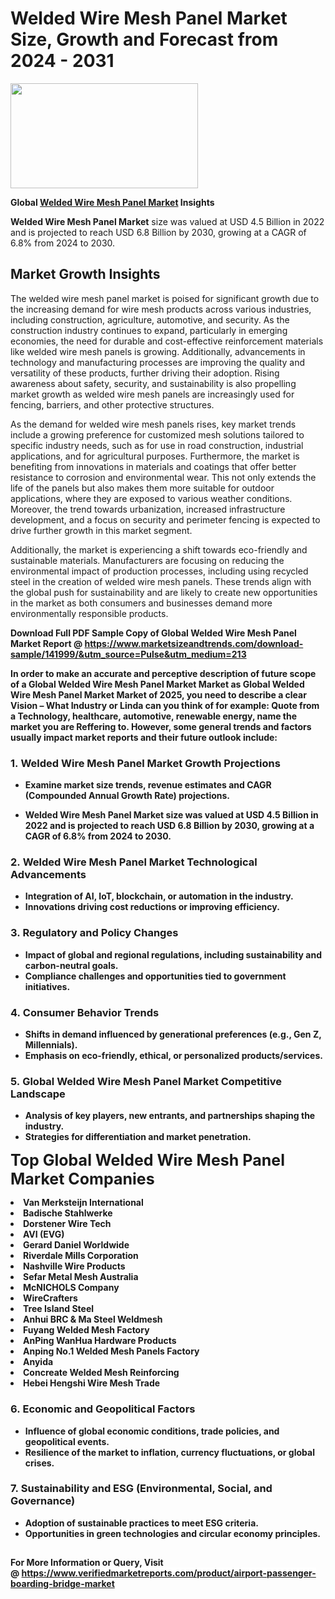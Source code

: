 <H1>Welded Wire Mesh Panel Market Size, Growth and Forecast from 2024 - 2031</H1><img class="aligncenter size-medium wp-image-584254" src="https://thirdeyenews.in/wp-content/uploads/2024/09/Global-Market-Research-300x168.jpeg" alt="" width="300" height="168" /><p><strong>Global&nbsp;<a href="https://www.marketsizeandtrends.com/download-sample/141999/&amp;utm_source=Pulse&amp;utm_medium=213">Welded Wire Mesh Panel Market</a> Insights</strong></p><p><strong>Welded Wire Mesh Panel Market</strong> size was valued at USD 4.5 Billion in 2022 and is projected to reach USD 6.8 Billion by 2030, growing at a CAGR of 6.8% from 2024 to 2030.</p><p><h2>Market Growth Insights</h2> <p>The welded wire mesh panel market is poised for significant growth due to the increasing demand for wire mesh products across various industries, including construction, agriculture, automotive, and security. As the construction industry continues to expand, particularly in emerging economies, the need for durable and cost-effective reinforcement materials like welded wire mesh panels is growing. Additionally, advancements in technology and manufacturing processes are improving the quality and versatility of these products, further driving their adoption. Rising awareness about safety, security, and sustainability is also propelling market growth as welded wire mesh panels are increasingly used for fencing, barriers, and other protective structures.</p> <p><strong></strong></p> <p>As the demand for welded wire mesh panels rises, key market trends include a growing preference for customized mesh solutions tailored to specific industry needs, such as for use in road construction, industrial applications, and for agricultural purposes. Furthermore, the market is benefiting from innovations in materials and coatings that offer better resistance to corrosion and environmental wear. This not only extends the life of the panels but also makes them more suitable for outdoor applications, where they are exposed to various weather conditions. Moreover, the trend towards urbanization, increased infrastructure development, and a focus on security and perimeter fencing is expected to drive further growth in this market segment.</p> <p>Additionally, the market is experiencing a shift towards eco-friendly and sustainable materials. Manufacturers are focusing on reducing the environmental impact of production processes, including using recycled steel in the creation of welded wire mesh panels. These trends align with the global push for sustainability and are likely to create new opportunities in the market as both consumers and businesses demand more environmentally responsible products.</p> <p><strong></p><p><span class=""><strong>Download Full PDF Sample Copy of Global Welded Wire Mesh Panel Market Report</strong> @ <a href="https://www.marketsizeandtrends.com/download-sample/141999/&amp;utm_source=Pulse&amp;utm_medium=213" target="_blank">https://www.marketsizeandtrends.com/download-sample/141999/&amp;utm_source=Pulse&amp;utm_medium=213</a></span></p><p>In order to make an accurate and perceptive description of future scope of a Global&nbsp;Welded Wire Mesh Panel Market Market as Global&nbsp;Welded Wire Mesh Panel Market Market of 2025, you need to describe a clear Vision &ndash; What Industry or Linda can you think of for example: Quote from a Technology, healthcare, automotive, renewable energy, name the market you are Reffering to. However, some general trends and factors usually impact market reports and their future outlook include:</p><h3>1.&nbsp;<strong>Welded Wire Mesh Panel Market Growth Projections</strong></h3><ul><li>Examine market size trends, revenue estimates and CAGR (Compounded Annual Growth Rate) projections.</li><li><p><strong>Welded Wire Mesh Panel Market</strong> size was valued at USD 4.5 Billion in 2022 and is projected to reach USD 6.8 Billion by 2030, growing at a CAGR of 6.8% from 2024 to 2030.</p></li></ul><h3>2.&nbsp;<strong>Welded Wire Mesh Panel Market Technological Advancements</strong></h3><ul><li>Integration of AI, IoT, blockchain, or automation in the industry.</li><li>Innovations driving cost reductions or improving efficiency.</li></ul><h3>3.&nbsp;<strong>Regulatory and Policy Changes</strong></h3><ul><li>Impact of global and regional regulations, including sustainability and carbon-neutral goals.</li><li>Compliance challenges and opportunities tied to government initiatives.</li></ul><h3>4.&nbsp;<strong>Consumer Behavior Trends</strong></h3><ul><li>Shifts in demand influenced by generational preferences (e.g., Gen Z, Millennials).</li><li>Emphasis on eco-friendly, ethical, or personalized products/services.</li></ul><h3>5.&nbsp;<strong>Global Welded Wire Mesh Panel Market Competitive Landscape</strong></h3><ul><li>Analysis of key players, new entrants, and partnerships shaping the industry.</li><li>Strategies for differentiation and market penetration.</li></ul><p data-pm-slice="1 1 []"><span style="color: inherit; font-family: inherit; font-size: 25px;">Top Global Welded Wire Mesh Panel Market Companies</span></p><div class="" data-test-id=""><p><li>Van Merksteijn International</li><li> Badische Stahlwerke</li><li> Dorstener Wire Tech</li><li> AVI (EVG)</li><li> Gerard Daniel Worldwide</li><li> Riverdale Mills Corporation</li><li> Nashville Wire Products</li><li> Sefar Metal Mesh Australia</li><li> McNICHOLS Company</li><li> WireCrafters</li><li> Tree Island Steel</li><li> Anhui BRC & Ma Steel Weldmesh</li><li> Fuyang Welded Mesh Factory</li><li> AnPing WanHua Hardware Products</li><li> Anping No.1 Welded Mesh Panels Factory</li><li> Anyida</li><li> Concreate Welded Mesh Reinforcing</li><li> Hebei Hengshi Wire Mesh Trade</li></p></div><h3>6.&nbsp;<strong>Economic and Geopolitical Factors</strong></h3><ul><li>Influence of global economic conditions, trade policies, and geopolitical events.</li><li>Resilience of the market to inflation, currency fluctuations, or global crises.</li></ul><h3>7.&nbsp;<strong>Sustainability and ESG (Environmental, Social, and Governance)</strong></h3><ul><li>Adoption of sustainable practices to meet ESG criteria.</li><li>Opportunities in green technologies and circular economy principles.</li></ul><h2><strong style="font-size: 14px;">For More Information or Query, Visit @&nbsp;</strong><a style="background-color: #ffffff; font-size: 14px;" href="https://www.marketsizeandtrends.com/report/welded-wire-mesh-panel-market/" target="_blank">https://www.verifiedmarketreports.com/product/airport-passenger-boarding-bridge-market</a></h2>
